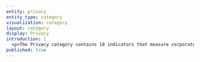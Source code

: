 ```yaml
---
entity: privacy
entity_type: category
visualization: category
layout: category
display: Privacy
introduction: | 
  <p>The Privacy category contains 18 indicators that measure corporate commitments and disclosure of policies affecting users&rsquo; privacy. Indicators in this category evaluate whether the company&rsquo;s policies and commitments demonstrate concrete ways in which it respects the right to privacy of users, as articulated in the <a href="https://www.un.org/en/universal-declaration-human-rights/" target="_blank" rel="noopener">Universal Declaration of Human Rights</a>, the <a href="https://www.ohchr.org/en/professionalinterest/pages/ccpr.aspx">International Covenant on Civil and Political Rights</a>, and other international human rights instruments. The company&rsquo;s disclosed policies should demonstrate how it works to avoid contributing to actions that may interfere with users&rsquo; privacy, except where such actions are lawful, proportionate, and for a justifiable purpose. They must also demonstrate a strong commitment to protect and defend users&rsquo; digital security. Companies that perform well on these indicators demonstrate a strong public commitment to transparency not only in terms of how they respond to government and private requests for user information, but also how they determine, communicate, and enforce private rules and commercial practices that affect users&rsquo; privacy.</p>
published: true
---
```

